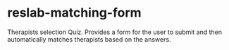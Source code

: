 # reslab-matching-form 

Therapists selection Quiz. Provides a form for the user to submit and then automatically matches therapists based on the answers.


